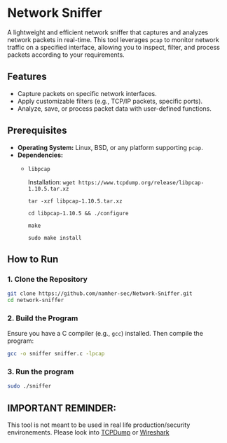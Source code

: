 # Network Sniffer  

A lightweight and efficient network sniffer that captures and analyzes network packets in real-time. This tool leverages `pcap` to monitor network traffic on a specified interface, allowing you to inspect, filter, and process packets according to your requirements.  

## Features  
- Capture packets on specific network interfaces.  
- Apply customizable filters (e.g., TCP/IP packets, specific ports).  
- Analyze, save, or process packet data with user-defined functions.  

## Prerequisites  
- **Operating System:** Linux, BSD, or any platform supporting `pcap`.  
- **Dependencies:**  
  - `libpcap`
 
    Installation: `wget https://www.tcpdump.org/release/libpcap-1.10.5.tar.xz`
    
    `tar -xzf libpcap-1.10.5.tar.xz`
    
    `cd libpcap-1.10.5 && ./configure`
    
    `make`
    
    `sudo make install`  

## How to Run  

### 1. Clone the Repository  
```bash  
git clone https://github.com/namher-sec/Network-Sniffer.git  
cd network-sniffer
```

### 2. Build the Program  
Ensure you have a C compiler (e.g., `gcc`) installed. Then compile the program:  
```bash  
gcc -o sniffer sniffer.c -lpcap  
```

### 3. Run the program
```bash
sudo ./sniffer
```

## IMPORTANT REMINDER:

This tool is not meant to be used in real life production/security environements. Please look into [TCPDump](https://www.tcpdump.org/index.html) or [Wireshark](https://www.wireshark.org/)



